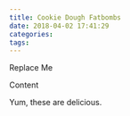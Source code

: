 ```yaml
---
title: Cookie Dough Fatbombs
date: 2018-04-02 17:41:29
categories:
tags:
---
```


Replace Me

<!--more-->

Content



Yum, these are delicious. 